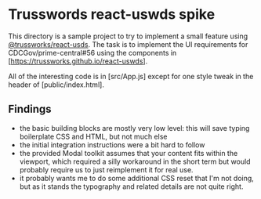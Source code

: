 # Trusswords react-uswds spike

This directory is a sample project to try to implement a small feature using [@trussworks/react-usds](/trussworks/react-uswds). 
The task is to implement the UI requirements for CDCGov/prime-central#56 using the components in [https://trussworks.github.io/react-uswds].

All of the interesting code is in [src/App.js] except for one style tweak in the header of [public/index.html].

## Findings

* the basic building blocks are mostly very low level: this will save typing boilerplate CSS and HTML, but not much else
* the initial integration instructions were a bit hard to follow
* the provided Modal toolkit assumes that your content fits within the viewport, which required a silly workaround in the short term but would probably require us to just reimplement it for real use.
* it probably wants me to do some additional CSS reset that I'm not doing, but as it stands the typography and related details are not quite right.
